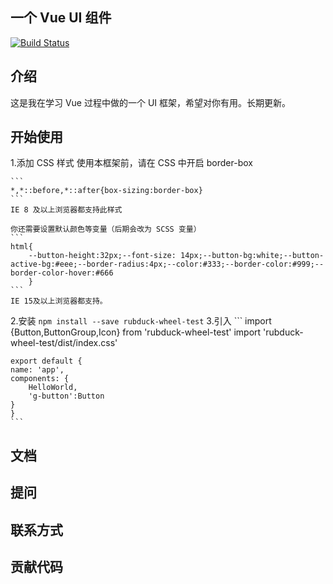 ## 一个 Vue UI 组件
[![Build Status](https://travis-ci.org/RubDuck/ui-wheel.svg?branch=master)](https://travis-ci.org/RubDuck/ui-wheel)

## 介绍

这是我在学习 Vue 过程中做的一个 UI 框架，希望对你有用。长期更新。

## 开始使用

1.添加 CSS 样式
    使用本框架前，请在 CSS 中开启 border-box

    ```
    *,*::before,*::after{box-sizing:border-box}
    ```
    IE 8 及以上浏览器都支持此样式

    你还需要设置默认颜色等变量（后期会改为 SCSS 变量）
    ```
    html{
        --button-height:32px;--font-size: 14px;--button-bg:white;--button-active-bg:#eee;--border-radius:4px;--color:#333;--border-color:#999;--border-color-hover:#666
        }
    ```
    IE 15及以上浏览器都支持。

2.安装 
    ```
    npm install --save rubduck-wheel-test
    ```
    3.引入
    ```
    import {Button,ButtonGroup,Icon} from 'rubduck-wheel-test'
    import 'rubduck-wheel-test/dist/index.css'

    export default {
    name: 'app',
    components: {
        HelloWorld,
        'g-button':Button
    }
    }
    ```

## 文档


## 提问


## 联系方式


## 贡献代码